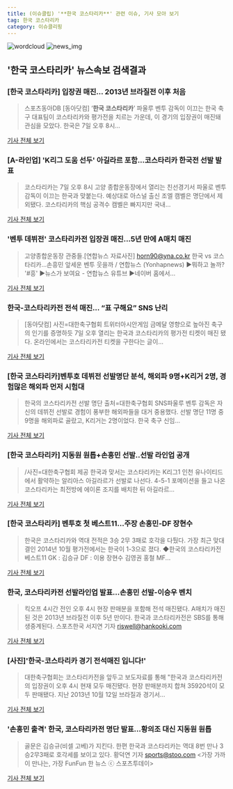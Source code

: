 ```yaml
---
title: (이슈클립) '**한국 코스타리카**' 관련 이슈, 기사 모아 보기
tag: 한국 코스타리카
category: 이슈클리핑
---
```

![wordcloud](https://s3.ap-northeast-2.amazonaws.com/lyrics101-wordcloud/2018-09-07-1536315932.png)
![news_img](https://user-images.githubusercontent.com/42597476/44507050-1206f400-a6e4-11e8-8d98-7ffbfebb353f.png)
## **'**한국 코스타리카**'** 뉴스속보 검색결과
### [**한국 코스타리카**] 입장권 매진… 2013년 브라질전 이후 처음

>스포츠동아DB [동아닷컴] ‘**한국 코스타리카**’ 파울루 벤투 감독이 이끄는 한국 축구 대표팀이 코스타리카와 평가전을 치르는 가운데, 이 경기의 입장권이 매진돼 관심을 모았다. 한국은 7일 오후 8시...

<a href="http://sports.donga.com/3/all/20180907/91886920/1" target="_blank">기사 전체 보기</a>

### [A-라인업] 'K리그 도움 선두' 아길라르 포함...코스타리카 한국전 선발 발표

>코스타리카는 7일 오후 8시 고양 종합운동장에서 열리는 친선경기서 파울로 벤투 감독이 이끄는 한국과 맞붙는다. 예상대로 아스널 출신 조엘 캠벨은 명단에서 제외됐다. 코스타리카의 핵심 공격수 캠벨은 빠지지만 국내...

<a href="http://www.interfootball.co.kr/news/articleView.html?idxno=239115" target="_blank">기사 전체 보기</a>

### '벤투 데뷔전' 코스타리카전 입장권 매진…5년 만에 A매치 매진

>고양종합운동장 관중들.[연합뉴스 자료사진] horn90@yna.co.kr 한국 vs 코스타리카…손흥민 앞세운 벤투 웃을까 / 연합뉴스 (Yonhapnews) ▶뭐하고 놀까? '#흥' ▶뉴스가 보여요 - 연합뉴스 유튜브 ▶네이버 홈에서...

<a href="http://app.yonhapnews.co.kr/YNA/Basic/SNS/r.aspx?c=AKR20180907126600007&did=1195m" target="_blank">기사 전체 보기</a>

### 한국-코스타리카전 전석 매진… “표 구해요” SNS 난리

>[동아닷컴] 사진=대한축구협회 트위터아시안게임 금메달 영향으로 높아진 축구의 인기를 증명하듯 7일 오후 열리는 한국과 코스타리카의 평가전 티켓이 매진 됐다. 온라인에서는 코스타리카전 티켓을 구한다는 글이...

<a href="http://news.donga.com/3/all/20180907/91885935/2" target="_blank">기사 전체 보기</a>

### [**한국 코스타리카**]벤투호 데뷔전 선발명단 분석, 해외파 9명+K리거 2명, 경험많은 해외파 먼저 시험대

>한국의 코스타리카전 선발 명단 출처=대한축구협회 SNS파울루 벤투 감독은 자신의 데뷔전 선발로 경험이 풍부한 해외파들을 대거 중용했다. 선발 명단 11명 중 9명을 해외파로 골랐고, K리거는 2명이었다. 한국 축구 신임...

<a href="http://sports.chosun.com/news/ntype.htm?id=201809070100064810004964&servicedate=20180907" target="_blank">기사 전체 보기</a>

### [**한국 코스타리카**] 지동원 원톱+손흥민 선발..선발 라인업 공개

>/사진=대한축구협회 제공 한국과 맞서는 코스타리카는 K리그1 인천 유나이티드에서 활약하는 알리아스 아길라르가 선발로 나선다. 4-5-1 포메이션을 들고 나온 코스타리카는 최전방에 에이론 조지를 배치한 뒤 아길라르...

<a href="http://star.mt.co.kr/stview.php?no=2018090718434458249" target="_blank">기사 전체 보기</a>

### [**한국 코스타리카**] 벤투호 첫 베스트11…주장 손흥민-DF 장현수

>한국은 코스타리카와 역대 전적은 3승 2무 3패로 호각을 다퉜다. 가장 최근 맞대결인 2014년 10월 평가전에서는 한국이 1-3으로 졌다. ◆한국의 코스타리카전 베스트11 GK : 김승규 DF : 이용 장현수 김영권 홍철 MF...

<a href="http://sports.mk.co.kr/view.php?year=2018&no=565905" target="_blank">기사 전체 보기</a>

### 한국, 코스타리카전 선발라인업 발표…손흥민 선발-이승우 벤치

>킥오프 4시간 전인 오후 4시 현장 판매분을 포함해 전석 매진됐다. A매치가 매진된 것은 2013년 브라질전 이후 5년 만이다. 한국과 코스타리카전은 SBS를 통해 생중계된다. 스포츠한국 서지연 기자 riswell@hankooki.com

<a href="http://sports.hankooki.com/lpage/soccer/201809/sp2018090719090098040.htm" target="_blank">기사 전체 보기</a>

### [사진]'한국-코스타리카 경기 전석매진 입니다!'

>대한축구협회는 코스타리카전을 앞두고 보도자료를 통해 "한국과 코스타리카전의 입장권이 오후 4시 현재 모두 매진됐다. 현장 판매분까지 합쳐 35920석이 모두 판매됐다. 지난 2013년 10월 12일 브라질과 경기서...

<a href="http://www.osen.co.kr/article/G1110984512" target="_blank">기사 전체 보기</a>

### '손흥민 출격' 한국, 코스타리카전 명단 발표…황의조 대신 지동원 원톱

>골문은 김승규(비셀 고베)가 지킨다. 한편 한국과 코스타리카는 역대 8번 만나 3승2무3패로 호각세를 보이고 있다. 황덕연 기자 sports@stoo.com <가장 가까이 만나는, 가장 FunFun 한 뉴스 ⓒ 스포츠투데이>

<a href="http://stoo.asiae.co.kr/news/naver_view.htm?idxno=2018090718582982401" target="_blank">기사 전체 보기</a>


